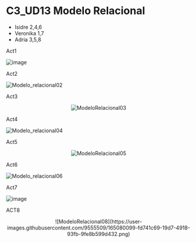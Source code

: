 # C3_UD13 Modelo Relacional
<ul>
  <li>Isidre  2,4,6</li>
  <li>Veronika 1,7</li>
  <li>Adria 3,5,8</li>
  </ul

Act1
  
  ![image](https://user-images.githubusercontent.com/89861246/164788698-e465e6b0-ac5a-4f63-ae0f-94a8f873753f.png)


Act2
  
![Modelo_relacional02](https://user-images.githubusercontent.com/103040138/164759570-b73cc662-abe5-4832-bf78-023f07c9a50f.png)
  
  
Act3

<div align = "center">  
  
![ModeloRelacional03](https://user-images.githubusercontent.com/9555509/164626514-9d18e626-aacb-4c45-b7dd-645a9a944e25.png) 
</div>

Act4

![Modelo_relacional04](https://user-images.githubusercontent.com/103040138/164759702-6f4c8b32-e7b7-4fbb-8250-c40266e0c9e4.png)


Act5
<div align = "center">  

![ModeloRelacional05](https://user-images.githubusercontent.com/9555509/164642699-75d9e99f-eef4-45a5-af5c-4df316967ffb.png)
  </div>

Act6

![Modelo_relacional06](https://user-images.githubusercontent.com/103040138/164759766-b0fd9d96-de54-4294-b6c1-1e274f26485c.png)


Act7

![image](https://user-images.githubusercontent.com/89861246/164788910-185d2aa5-1c7c-4770-bd6c-93611020a2b3.png)

ACT8 
<div align = "center">
![ModeloRelacional08](https://user-images.githubusercontent.com/9555509/165080099-fd741c69-19d7-4918-93fb-9fe8b599d432.png)
</div>

